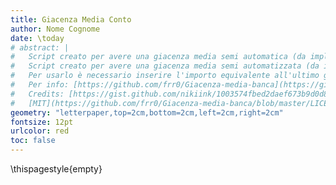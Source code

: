 ```yaml
---
title: Giacenza Media Conto
author: Nome Cognome
date: \today
# abstract: |
#   Script creato per avere una giacenza media semi automatica (da implementare) in quanto la banca in questione sembra non fornirla.
#   Script creato per avere una giacenza media semi automatizzata (da implementare) in quanto la banca in questione sembra non fornirla.
#   Per usarlo è necessario inserire l'importo equivalente all'ultimo giorno dell'anno precedente a quello su cui sarà calcolata la giacenza media e ogni singola operazione in entrata e uscita dell'anno seguente nel file "movimenti.csv" rispettando il formato (es. se serve per l'anno 2021, inserire importo relativo al 31/12/2020, reperibile da questo file dell'anno precedente, e tutti i movimenti del 2021). Per generare questo file è necessario compilare il programma con "make" nella directory comprendente i vari file e avere installati nel pc i seguenti programmi: Python3 e Pandoc.  
#   Per info: [https://github.com/frr0/Giacenza-media-banca](https://github.com/frr0/Giacenza-media-banca)  
#   Credits: [https://gist.github.com/nikiink/1003574fbed2daef673b9d0d88818fe6](https://gist.github.com/nikiink/1003574fbed2daef673b9d0d88818fe6)  
#   [MIT](https://github.com/frr0/Giacenza-media-banca/blob/master/LICENCE) License Copyright (c) Year 2022 [Francesco Ranellucci](https://frr0.github.io/)
geometry: "letterpaper,top=2cm,bottom=2cm,left=2cm,right=2cm"
fontsize: 12pt
urlcolor: red
toc: false
---
```

\thispagestyle{empty}
